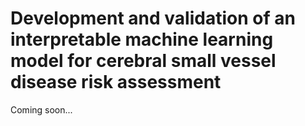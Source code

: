 # Development and validation of an interpretable machine learning model for cerebral small vessel disease risk assessment
Coming soon...
